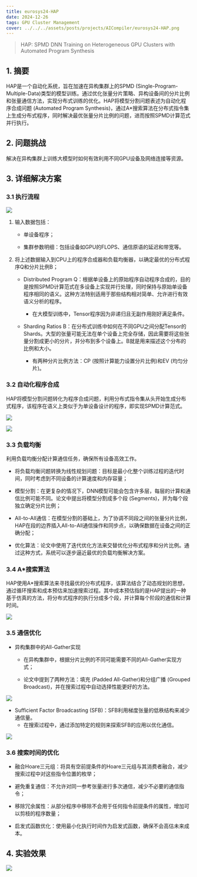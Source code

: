 ```yaml
---
title: eurosys24-HAP
date: 2024-12-26
tags: GPU Cluster Management
cover: ../../../assets/posts/projects/AICompiler/eurosys24-HAP.png
---
```


> HAP: SPMD DNN Training on Heterogeneous GPU Clusters with Automated Program Synthesis

## 1. 摘要

HAP是一个自动化系统，旨在加速在异构集群上的SPMD (Single-Program-Multiple-Data)类型的模型训练。通过优化张量分片策略、异构设备间的分片比例和张量通信方法，实现分布式训练的优化。HAP将模型分割问题表述为自动化程序合成问题 (Automated Program Synthesis)，通过A*搜索算法在分布式指令集上生成分布式程序，同时解决最优张量分片比例的问题，进而按照SPMD计算范式并行执行。

## 2. 问题挑战

解决在异构集群上训练大模型时如何有效利用不同GPU设备及网络连接等资源。

## 3. 详细解决方案

### 3.1 执行流程

![](../../../assets/posts/projects/AICompiler/eurosys24-HAP-fig1.png)

1. 输入数据包括：
    - 单设备程序；

    - 集群参数明细：包括设备如GPU的FLOPS、通信原语的延迟和带宽等。
2. 将上述数据输入到CPU上的程序合成器和负载均衡器，以确定最优的分布式程序Q和分片比例B；
    - Distributed Program Q：根据单设备上的原始程序自动程序合成的，目的是按照SPMD计算范式在多设备上实现并行处理，同时保持与原始单设备程序相同的语义。这种方法特别适用于那些结构相对简单、允许进行有效语义分析的程序。
        - 在大模型训练中，Tensor程序因为非递归且无副作用刚好满足条件。
    
    - Sharding Ratios B：在分布式训练中如何在不同GPU之间分配Tensor的Shards。大型的张量可能无法在单个设备上完全存储，因此需要将这些张量分割成更小的分片，并分布到多个设备上。B就是用来描述这个分布的比例和大小。
        - 有两种分片比例方法：CP (按照计算能力设置分片比例)和EV (均匀分片)。
    
### 3.2 自动化程序合成

HAP将模型分割问题转化为程序合成问题，利用分布式指令集从头开始生成分布式程序，该程序在语义上类似于为单设备设计的程序，即实现SPMD计算范式。

![](../../../assets/posts/projects/AICompiler/eurosys24-HAP-fig2.png)

![](../../../assets/posts/projects/AICompiler/eurosys24-HAP-fig3.png)

### 3.3 负载均衡

利用负载均衡分配计算通信任务，确保所有设备高效工作。
- 将负载均衡问题转换为线性规划问题：目标是最小化整个训练过程的迭代时间，同时考虑到不同设备的计算速度和内存容量；

- 模型分割：在更复杂的情况下，DNN模型可能会包含许多层，每层的计算和通信比例可能不同。论文中提出将模型分割成多个段 (Segments)，并为每个段独立确定分片比例；

- All-to-All通信：在模型分割的基础上，为了协调不同段之间的张量分片比例，HAP在段的边界插入All-to-All通信操作和同步点，以确保数据在设备之间的正确分配；

- 优化算法：论文中使用了迭代优化方法来交替优化分布式程序和分片比例。通过这种方式，系统可以逐步逼近最优的负载均衡解决方案。

### 3.4 A*搜索算法

HAP使用A*搜索算法来寻找最优的分布式程序，该算法结合了动态规划的思想，通过循环搜索和成本预估来加速搜索过程。其中成本预估指的是HAP提出的一种基于仿真的方法，将分布式程序的执行分成多个段，并计算每个阶段的通信和计算时间。

![](../../../assets/posts/projects/AICompiler/eurosys24-HAP-fig4.png)

### 3.5 通信优化

- 异构集群中的All-Gather实现
    - 在异构集群中，根据分片比例的不同可能需要不同的All-Gather实现方式；
    
    - 论文中提到了两种方法：填充 (Padded All-Gather)和分组广播 (Grouped Broadcast)，并在搜索过程中自动选择性能更好的方法。

![](../../../assets/posts/projects/AICompiler/eurosys24-HAP-fig5.png)

- Sufficient Factor Broadcasting (SFB)：SFB利用梯度张量的低秩结构来减少通信量。
    - 在搜索过程中，通过添加特定的规则来探索SFB的应用以优化通信。

![](../../../assets/posts/projects/AICompiler/eurosys24-HAP-fig6.png)

### 3.6 搜索时间的优化

- 融合Hoare三元组：将具有空前提条件的Hoare三元组与其消费者融合，减少搜索过程中对这些指令位置的枚举；

- 避免重复通信：不允许对同一参考张量进行多次通信，减少不必要的通信指令；

- 移除冗余属性：从部分程序中移除不会用于任何指令前提条件的属性，增加可以剪枝的程序数量；

- 启发式函数优化：使用最小化执行时间作为启发式函数，确保不会高估未来成本。

## 4. 实验效果

![](../../../assets/posts/projects/AICompiler/eurosys24-HAP-fig7.png)
